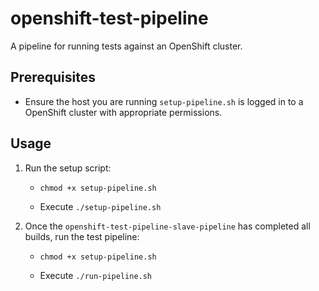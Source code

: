 # openshift-test-pipeline
A pipeline for running tests against an OpenShift cluster.

## Prerequisites

* Ensure the host you are running `setup-pipeline.sh` is logged in to a OpenShift cluster with appropriate permissions.

## Usage

1. Run the setup script:

    * `chmod +x setup-pipeline.sh`

    * Execute `./setup-pipeline.sh`

2. Once the `openshift-test-pipeline-slave-pipeline` has completed all builds, run the test pipeline:

    * `chmod +x setup-pipeline.sh`

    * Execute `./run-pipeline.sh`